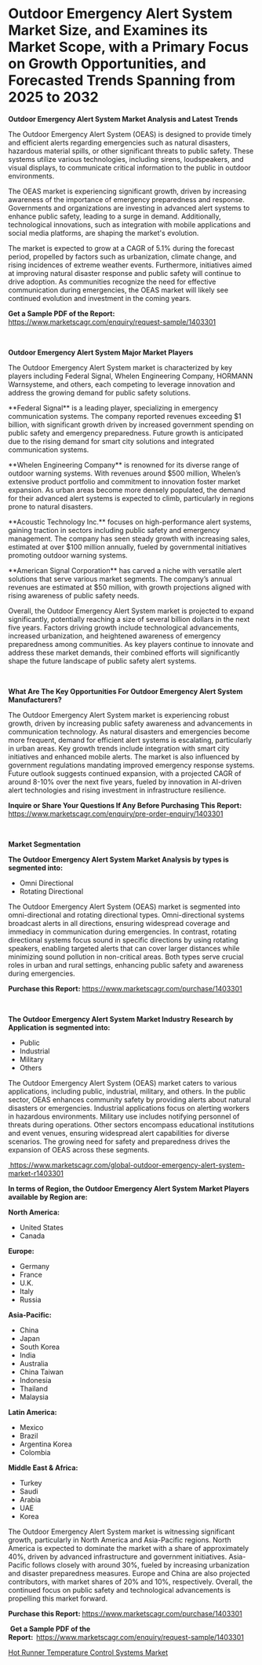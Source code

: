 <p><h1>Outdoor Emergency Alert System Market Size, and Examines its Market Scope, with a Primary Focus on Growth Opportunities, and Forecasted Trends Spanning from 2025 to 2032</h1></p><p><strong>Outdoor Emergency Alert System Market Analysis and Latest Trends</strong></p>
<p><p>The Outdoor Emergency Alert System (OEAS) is designed to provide timely and efficient alerts regarding emergencies such as natural disasters, hazardous material spills, or other significant threats to public safety. These systems utilize various technologies, including sirens, loudspeakers, and visual displays, to communicate critical information to the public in outdoor environments.</p><p>The OEAS market is experiencing significant growth, driven by increasing awareness of the importance of emergency preparedness and response. Governments and organizations are investing in advanced alert systems to enhance public safety, leading to a surge in demand. Additionally, technological innovations, such as integration with mobile applications and social media platforms, are shaping the market's evolution.</p><p>The market is expected to grow at a CAGR of 5.1% during the forecast period, propelled by factors such as urbanization, climate change, and rising incidences of extreme weather events. Furthermore, initiatives aimed at improving natural disaster response and public safety will continue to drive adoption. As communities recognize the need for effective communication during emergencies, the OEAS market will likely see continued evolution and investment in the coming years.</p></p>
<p><strong>Get a Sample PDF of the Report:&nbsp;</strong> <a href="https://www.marketscagr.com/enquiry/request-sample/1403301?utm_campaign=2467&utm_medium=2&utm_source=Github&utm_content=ia&utm_term=28032025&utm_id=outdoor-emergency-alert-system">https://www.marketscagr.com/enquiry/request-sample/1403301</a></p>
<p>&nbsp;</p>
<p><strong>Outdoor Emergency Alert System Major Market Players</strong></p>
<p><p>The Outdoor Emergency Alert System market is characterized by key players including Federal Signal, Whelen Engineering Company, HORMANN Warnsysteme, and others, each competing to leverage innovation and address the growing demand for public safety solutions.</p><p>**Federal Signal** is a leading player, specializing in emergency communication systems. The company reported revenues exceeding $1 billion, with significant growth driven by increased government spending on public safety and emergency preparedness. Future growth is anticipated due to the rising demand for smart city solutions and integrated communication systems.</p><p>**Whelen Engineering Company** is renowned for its diverse range of outdoor warning systems. With revenues around $500 million, Whelen’s extensive product portfolio and commitment to innovation foster market expansion. As urban areas become more densely populated, the demand for their advanced alert systems is expected to climb, particularly in regions prone to natural disasters.</p><p>**Acoustic Technology Inc.** focuses on high-performance alert systems, gaining traction in sectors including public safety and emergency management. The company has seen steady growth with increasing sales, estimated at over $100 million annually, fueled by governmental initiatives promoting outdoor warning systems.</p><p>**American Signal Corporation** has carved a niche with versatile alert solutions that serve various market segments. The company’s annual revenues are estimated at $50 million, with growth projections aligned with rising awareness of public safety needs.</p><p>Overall, the Outdoor Emergency Alert System market is projected to expand significantly, potentially reaching a size of several billion dollars in the next five years. Factors driving growth include technological advancements, increased urbanization, and heightened awareness of emergency preparedness among communities. As key players continue to innovate and address these market demands, their combined efforts will significantly shape the future landscape of public safety alert systems.</p></p>
<p>&nbsp;</p>
<p><strong>What Are The Key Opportunities For Outdoor Emergency Alert System Manufacturers?</strong></p>
<p><p>The Outdoor Emergency Alert System market is experiencing robust growth, driven by increasing public safety awareness and advancements in communication technology. As natural disasters and emergencies become more frequent, demand for efficient alert systems is escalating, particularly in urban areas. Key growth trends include integration with smart city initiatives and enhanced mobile alerts. The market is also influenced by government regulations mandating improved emergency response systems. Future outlook suggests continued expansion, with a projected CAGR of around 8-10% over the next five years, fueled by innovation in AI-driven alert technologies and rising investment in infrastructure resilience.</p></p>
<p><strong>Inquire or Share Your Questions If Any Before Purchasing This Report:</strong> <a href="https://www.marketscagr.com/enquiry/pre-order-enquiry/1403301?utm_campaign=2467&utm_medium=2&utm_source=Github&utm_content=ia&utm_term=28032025&utm_id=outdoor-emergency-alert-system">https://www.marketscagr.com/enquiry/pre-order-enquiry/1403301</a></p>
<p>&nbsp;</p>
<p><strong>Market Segmentation</strong></p>
<p><strong>The Outdoor Emergency Alert System Market Analysis by types is segmented into:</strong></p>
<p><ul><li>Omni Directional</li><li>Rotating Directional</li></ul></p>
<p><p>The Outdoor Emergency Alert System (OEAS) market is segmented into omni-directional and rotating directional types. Omni-directional systems broadcast alerts in all directions, ensuring widespread coverage and immediacy in communication during emergencies. In contrast, rotating directional systems focus sound in specific directions by using rotating speakers, enabling targeted alerts that can cover larger distances while minimizing sound pollution in non-critical areas. Both types serve crucial roles in urban and rural settings, enhancing public safety and awareness during emergencies.</p></p>
<p><strong>Purchase this Report:&nbsp;</strong><a href="https://www.marketscagr.com/purchase/1403301?utm_campaign=2467&utm_medium=2&utm_source=Github&utm_content=ia&utm_term=28032025&utm_id=outdoor-emergency-alert-system">https://www.marketscagr.com/purchase/1403301</a></p>
<p>&nbsp;</p>
<p><strong>The Outdoor Emergency Alert System Market Industry Research by Application is segmented into:</strong></p>
<p><ul><li>Public</li><li>Industrial</li><li>Military</li><li>Others</li></ul></p>
<p><p>The Outdoor Emergency Alert System (OEAS) market caters to various applications, including public, industrial, military, and others. In the public sector, OEAS enhances community safety by providing alerts about natural disasters or emergencies. Industrial applications focus on alerting workers in hazardous environments. Military use includes notifying personnel of threats during operations. Other sectors encompass educational institutions and event venues, ensuring widespread alert capabilities for diverse scenarios. The growing need for safety and preparedness drives the expansion of OEAS across these segments.</p></p>
<p><a href="https://www.marketscagr.com/global-outdoor-emergency-alert-system-market-r1403301?utm_campaign=2467&utm_medium=2&utm_source=Github&utm_content=ia&utm_term=28032025&utm_id=outdoor-emergency-alert-system">&nbsp;https://www.marketscagr.com/global-outdoor-emergency-alert-system-market-r1403301</a></p>
<p><strong>In terms of Region, the Outdoor Emergency Alert System Market Players available by Region are:</strong></p>
<p>
    <p> <strong> North America: </strong>
        <ul>
            <li>United States</li>
            <li>Canada</li>
        </ul>
        </p> 
    <p> <strong> Europe: </strong>
        <ul>
            <li>Germany</li>
            <li>France</li>
            <li>U.K.</li>
            <li>Italy</li>
            <li>Russia</li>
        </ul>
        </p> 
    <p> <strong> Asia-Pacific: </strong>
        <ul>
            <li>China</li>
            <li>Japan</li>
            <li>South Korea</li>
            <li>India</li>
            <li>Australia</li>
            <li>China Taiwan</li>
            <li>Indonesia</li>
            <li>Thailand</li>
            <li>Malaysia</li>
        </ul>
        </p> 
    <p> <strong> Latin America: </strong>
        <ul>
            <li>Mexico</li>
            <li>Brazil</li>
            <li>Argentina Korea</li>
            <li>Colombia</li>
        </ul>
        </p> 
    <p> <strong> Middle East & Africa: </strong>
        <ul>
            <li>Turkey</li>
            <li>Saudi</li>
            <li>Arabia</li>
            <li>UAE</li>
            <li>Korea</li>
        </ul>
    </p>
    </p>
<p><p>The Outdoor Emergency Alert System market is witnessing significant growth, particularly in North America and Asia-Pacific regions. North America is expected to dominate the market with a share of approximately 40%, driven by advanced infrastructure and government initiatives. Asia-Pacific follows closely with around 30%, fueled by increasing urbanization and disaster preparedness measures. Europe and China are also projected contributors, with market shares of 20% and 10%, respectively. Overall, the continued focus on public safety and technological advancements is propelling this market forward.</p></p>
<p><strong>Purchase this Report: </strong><a href="https://www.marketscagr.com/purchase/1403301?utm_campaign=2467&utm_medium=2&utm_source=Github&utm_content=ia&utm_term=28032025&utm_id=outdoor-emergency-alert-system">https://www.marketscagr.com/purchase/1403301</a></p>
<p>&nbsp;<strong>Get a Sample PDF of the Report:&nbsp;&nbsp;</strong><a href="https://www.marketscagr.com/enquiry/request-sample/1403301?utm_campaign=2467&utm_medium=2&utm_source=Github&utm_content=ia&utm_term=28032025&utm_id=outdoor-emergency-alert-system">https://www.marketscagr.com/enquiry/request-sample/1403301</a></p>
<p><strong></strong></p>
<p><p><a href="https://github.com/WashimHussain441/Market-Research-Report-List-2/blob/main/hot-runner-temperature-control-systems-market.md?utm_campaign=2467&utm_medium=2&utm_source=Github&utm_content=ia&utm_term=28032025&utm_id=outdoor-emergency-alert-system">Hot Runner Temperature Control Systems Market</a></p></p>